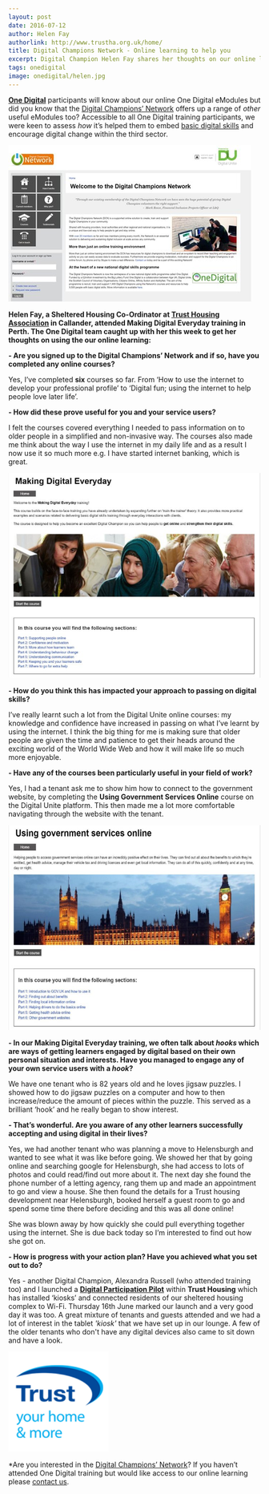 ```yaml
---
layout: post
date: 2016-07-12
author: Helen Fay
authorlink: http://www.trustha.org.uk/home/
title: Digital Champions Network - Online learning to help you
excerpt: Digital Champion Helen Fay shares her thoughts on our online learning courses & progress with her digital journey
tags: onedigital
image: onedigital/helen.jpg 
---
```


<strong>[One Digital](http://digital.scvo.org.uk/onedigital/)</strong> participants will know about our online One Digital eModules but did you know that the [Digital Champions’ Network](https://www.digitalchampionsnetwork.com/) offers up a range of <i>other</i> useful eModules too? Accessible to all One Digital training participants, we were keen to assess <i>how</i> it’s helped them to embed [basic digital skills](https://goon-local-prod.s3-eu-west-1.amazonaws.com/resources/files/Basic-Digital-Skills-Framework-FINAL.pdf) and encourage digital change within the third sector.

![Digital Unite - Using Government Services Online](/images/onedigital/ducapture3.jpg)

<strong>Helen Fay, a Sheltered Housing Co-Ordinator at [Trust Housing Association](http://www.trustha.org.uk/) in Callander, attended Making Digital Everyday training in Perth. The One Digital team caught up with her this week to get her thoughts on using the our online learning:</strong>


<strong>- Are you signed up to the Digital Champions’ Network and if so, have you completed any online courses?</strong> 

Yes, I’ve completed <strong>six</strong> courses so far. From ‘How to use the internet to develop your professional profile’ to ‘Digital fun; using the internet to help people love later life’.

<strong>- How did these prove useful for you and your service users?</strong>

I felt the courses covered everything I needed to pass information on to older people in a simplified and non-invasive way. The courses also made me think about the way I use the internet in my daily life and as a result I now use it so much more e.g. I have started internet banking, which is great.

![Digital Unite - Using Government Services Online](/images/onedigital/ducapture2.jpg)

<strong>- How do you think this has impacted your approach to passing on digital skills?</strong>

I’ve really learnt such a lot from the Digital Unite online courses: my knowledge and confidence have increased in passing on what I’ve learnt by using the internet. I think the big thing for me is making sure that older people are given the time and patience to get their heads around the exciting world of the World Wide Web and how it will make life so much more enjoyable.

<strong>- Have any of the courses been particularly useful in your field of work?</strong>

Yes, I had a tenant ask me to show him how to connect to the government website, by completing the <strong>Using Government Services Online</strong> course on the Digital Unite platform. This then made me a lot more comfortable navigating through the website with the tenant.


![Digital Unite - Using Government Services Online](/images/onedigital/ducapture.jpg)


<strong>- In our Making Digital Everyday training, we often talk about <i>hooks</i> which are ways of getting learners engaged by digital based on their own personal situation and interests. Have you managed to engage any of your own service users with a <i>hook</i>?</strong>

We have one tenant who is 82 years old and he loves jigsaw puzzles. I showed how to do jigsaw puzzles on a computer and how to then increase/reduce the amount of pieces within the puzzle. This served as a brilliant ‘hook’ and he really began to show interest.

<strong>- That’s wonderful. Are you aware of any other learners successfully accepting and using digital in their lives?</strong>

Yes, we had another tenant who was planning a move to Helensburgh and wanted to see what it was like before going. We showed her that by going online and searching google for Helensburgh, she had access to lots of photos and could read/find out more about it. The next day she found the phone number of a letting agency, rang them up and made an appointment to go and view a house. She then found the details for a Trust housing development near Helensburgh, booked herself a guest room to go and spend some time there before deciding and this was all done online! 

She was blown away by how quickly she could pull everything together using the internet. She is due back today so I’m interested to find out how she got on.

<strong>- How is progress with your action plan? Have you achieved what you set out to do?</strong>

Yes - another Digital Champion, Alexandra Russell (who attended training too) and I launched a <strong>[Digital Participation Pilot](/images/onedigital/stirlingob.pdf)</strong> within <strong>Trust Housing</strong> which has installed ‘kiosks’ and connected residents of our sheltered housing complex to Wi-Fi. Thursday 16th June marked our launch and a very good day it was too. A great mixture of tenants and guests attended and we had a lot of interest in the tablet <i>'kiosk'</i> that we have set up in our lounge. A few of the older tenants who don't have any digital devices also came to sit down and have a look. 

![Trust Housing Association](/images/onedigital/trustha1.png)

*Are you interested in the [Digital Champions’ Network](https://www.digitalchampionsnetwork.com/)? If you haven’t attended One Digital training but would like access to our online learning please [contact us](mailto:onedigital@Scvo.org.uk).